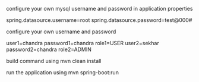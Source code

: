 configure your own mysql username and password in application properties


spring.datasource.username=root
spring.datasource.password=test@000#

configure your own username and password 

user1=chandra
password1=chandra
role1=USER
user2=sekhar
password2=chandra
role2=ADMIN

build command using 
mvn clean install

run the application using
mvn spring-boot:run

